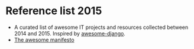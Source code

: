 # Reference list 2015

- A curated list of awesome IT projects and resources collected between 2014 and 2015. Inspired by [awesome-django](https://gitlab.com/rosarior/awesome-django).
- [The awesome manifesto](https://github.com/sindresorhus/awesome/blob/master/awesome.md)


